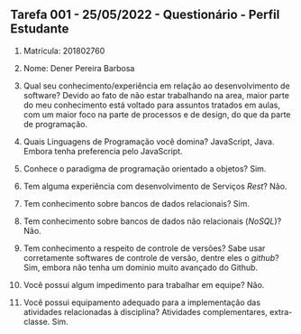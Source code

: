 ## Tarefa 001 - 25/05/2022 - Questionário - Perfil Estudante

1. Matrícula: 201802760
2. Nome: Dener Pereira Barbosa 

3. Qual seu conhecimento/experiência em relação ao desenvolvimento de software?
Devido ao fato de não estar trabalhando na area, maior parte do meu conhecimento está voltado para assuntos tratados em aulas, com um maior foco na parte de 
processos e de design, do que da parte de programação.

4. Quais Linguagens de Programação você domina?
JavaScript, Java. Embora tenha preferencia pelo JavaScript.

5. Conhece o paradigma de programação orientado a objetos?
Sim.

6. Tem alguma experiência com desenvolvimento de Serviços _Rest_?
Não.

7. Tem conhecimento sobre bancos de dados relacionais?
Sim.

8. Tem conhecimento sobre bancos de dados não relacionais (_NoSQL_)?
Não.

9. Tem conhecimento a respeito de controle de versões? Sabe usar corretamente softwares de controle de versão, dentre eles o _github_?
Sim, embora não tenha um dominio muito avançado do Github.

10. Você possui algum impedimento para trabalhar em equipe?
Não.

11. Você possui equipamento adequado para a implementação das atividades relacionadas à disciplina? Atividades complementares, extra-classe.
Sim.
